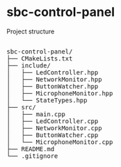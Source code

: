 # sbc-control-panel
Project structure
<pre> 
sbc-control-panel/
├── CMakeLists.txt
├── include/
│   ├── LedController.hpp
│   ├── NetworkMonitor.hpp
│   ├── ButtonWatcher.hpp
│   ├── MicrophoneMonitor.hpp
│   └── StateTypes.hpp
├── src/
│   ├── main.cpp
│   ├── LedController.cpp
│   ├── NetworkMonitor.cpp
│   ├── ButtonWatcher.cpp
│   └── MicrophoneMonitor.cpp
├── README.md
└── .gitignore
<pre> 
